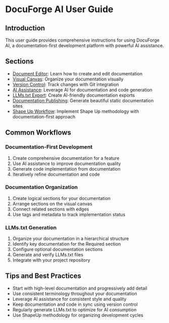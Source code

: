 # DocuForge AI User Guide

## Introduction

This user guide provides comprehensive instructions for using DocuForge AI, a documentation-first development platform with powerful AI assistance.

## Sections

- [Document Editor](./document-editor.md): Learn how to create and edit documentation
- [Visual Canvas](./visual-canvas.md): Organize your documentation visually
- [Version Control](./version-control.md): Track changes with Git integration
- [AI Assistance](./ai-assistance.md): Leverage AI for documentation and code generation
- [LLMs.txt Export](./llms-txt-export.md): Create AI-friendly documentation exports
- [Documentation Publishing](./publishing.md): Generate beautiful static documentation sites
- [Shape Up Workflow](./shape-up-workflow.md): Implement Shape Up methodology with documentation-first approach

## Common Workflows

### Documentation-First Development

1. Create comprehensive documentation for a feature
2. Use AI assistance to improve documentation quality
3. Generate code implementation from documentation
4. Iteratively refine documentation and code

### Documentation Organization

1. Create logical sections for your documentation
2. Arrange sections on the visual canvas
3. Connect related sections with edges
4. Use tags and metadata to track implementation status

### LLMs.txt Generation

1. Organize your documentation in a hierarchical structure
2. Identify key documentation for the Required section
3. Configure optional documentation sections
4. Generate and verify LLMs.txt files
5. Integrate with your project repository

## Tips and Best Practices

- Start with high-level documentation and progressively add detail
- Use consistent terminology throughout your documentation
- Leverage AI assistance for consistent style and quality
- Keep documentation and code in sync using version control
- Regularly generate LLMs.txt to optimize for AI consumption
- Use ShapeUp methodology for organizing development cycles
